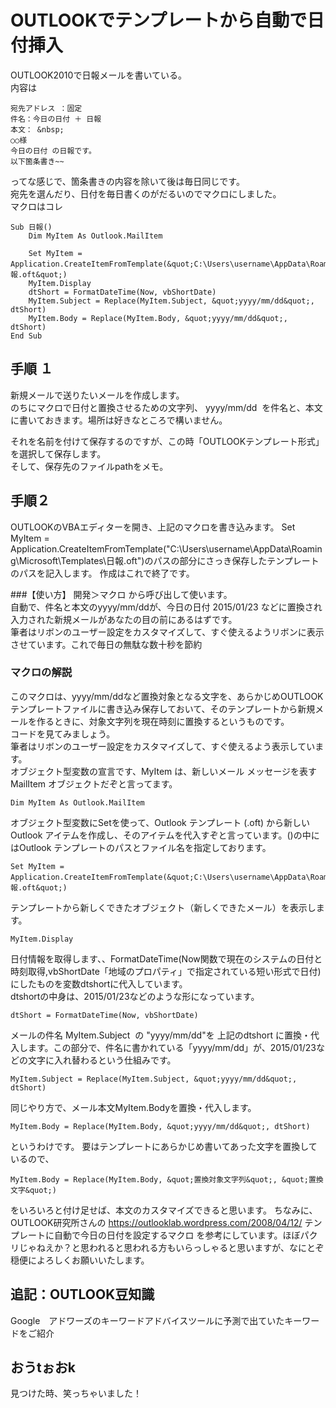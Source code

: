 # OUTLOOKでテンプレートから自動で日付挿入

OUTLOOK2010で日報メールを書いている。  
内容は
```
宛先アドレス ：固定
件名：今日の日付 ＋ 日報
本文： &nbsp;
○○様
今日の日付 の日報です。
以下箇条書き~~
```
ってな感じで、箇条書きの内容を除いて後は毎日同じです。  
宛先を選んだり、日付を毎日書くのがだるいのでマクロにしました。  
マクロはコレ
```
Sub 日報()
    Dim MyItem As Outlook.MailItem

    Set MyItem = Application.CreateItemFromTemplate(&quot;C:\Users\username\AppData\Roaming\Microsoft\Templates\日報.oft&quot;)
    MyItem.Display
    dtShort = FormatDateTime(Now, vbShortDate)
    MyItem.Subject = Replace(MyItem.Subject, &quot;yyyy/mm/dd&quot;, dtShort)
    MyItem.Body = Replace(MyItem.Body, &quot;yyyy/mm/dd&quot;, dtShort)
End Sub
```
## 手順 １

新規メールで送りたいメールを作成します。  
のちにマクロで日付と置換させるための文字列、&nbsp;yyyy/mm/dd &nbsp;を件名と、本文に書いておきます。場所は好きなところで構いません。  

それを名前を付けて保存するのですが、この時「OUTLOOKテンプレート形式」を選択して保存します。  
そして、保存先のファイルpathをメモ。  

## 手順２
OUTLOOKのVBAエディターを開き、上記のマクロを書き込みます。
Set MyItem = Application.CreateItemFromTemplate(&quot;C:\Users\username\AppData\Roaming\Microsoft\Templates\日報.oft&quot;)のパスの部分にさっき保存したテンプレートのパスを記入します。
作成はこれで終了です。  

###【使い方】
開発＞マクロ から呼び出して使います。  
自動で、件名と本文のyyyy/mm/ddが、今日の日付 2015/01/23 などに置換され入力された新規メールがあなたの目の前にあるはずです。  
筆者はリボンのユーザー設定をカスタマイズして、すぐ使えるようリボンに表示させています。これで毎日の無駄な数十秒を節約  
### マクロの解説
このマクロは、yyyy/mm/ddなど置換対象となる文字を、あらかじめOUTLOOKテンプレートファイルに書き込み保存しておいて、そのテンプレートから新規メールを作るときに、対象文字列を現在時刻に置換するというものです。  
コードを見てみましょう。  
筆者はリボンのユーザー設定をカスタマイズして、すぐ使えるよう表示しています。  
オブジェクト型変数の宣言です、MyItem は、新しいメール メッセージを表す MailItem オブジェクトだぞと言ってます。  
```
Dim MyItem As Outlook.MailItem
```
オブジェクト型変数にSetを使って、Outlook テンプレート (.oft) から新しい Outlook アイテムを作成し、そのアイテムを代入すぞと言っています。()の中にはOutlook テンプレートのパスとファイル名を指定しております。
```
Set MyItem = Application.CreateItemFromTemplate(&quot;C:\Users\username\AppData\Roaming\Microsoft\Templates\日報.oft&quot;)
```
テンプレートから新しくできたオブジェクト（新しくできたメール）を表示します。
```
MyItem.Display
```
日付情報を取得します、、FormatDateTime(Now関数で現在のシステムの日付と時刻取得,vbShortDate「地域のプロパティ」で指定されている短い形式で日付)にしたものを変数dtshortに代入しています。  
dtshortの中身は、2015/01/23などのような形になっています。
```
dtShort = FormatDateTime(Now, vbShortDate)
```
メールの件名&nbsp;MyItem.Subject &nbsp;の &quot;yyyy/mm/dd&quot;を 上記のdtshort に置換・代入します。この部分で、件名に書かれている「yyyy/mm/dd」が、2015/01/23などの文字に入れ替わるという仕組みです。
```
MyItem.Subject = Replace(MyItem.Subject, &quot;yyyy/mm/dd&quot;, dtShort)
```
同じやり方で、メール本文MyItem.Bodyを置換・代入します。
```
MyItem.Body = Replace(MyItem.Body, &quot;yyyy/mm/dd&quot;, dtShort)
```
というわけです。
要はテンプレートにあらかじめ書いてあった文字を置換しているので、
```
MyItem.Body = Replace(MyItem.Body, &quot;置換対象文字列&quot;, &quot;置換文字&quot;)
```
をいろいろと付け足せば、本文のカスタマイズできると思います。
ちなみに、OUTLOOK研究所さんの
https://outlooklab.wordpress.com/2008/04/12/ テンプレートに自動で今日の日付を設定するマクロ
を参考にしています。ほぼパクリじゃねえか？と思われると思われる方もいらっしゃると思いますが、なにとぞ穏便によろしくお願いいたします。
## 追記：OUTLOOK豆知識
Google　アドワーズのキーワードアドバイスツールに予測で出ていたキーワードをご紹介
## おうtぉおk
見つけた時、笑っちゃいました！
